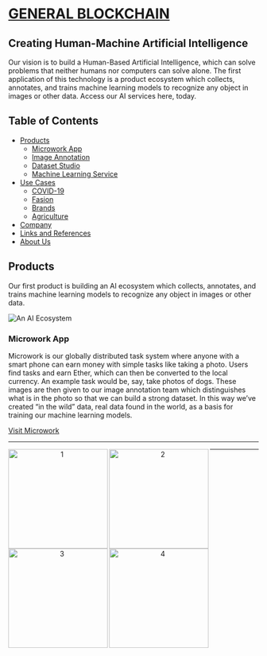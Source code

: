 # <a href="https://www.generalblockchain.com/">GENERAL BLOCKCHAIN</a>

## Creating Human-Machine Artificial Intelligence

Our vision is to build a Human-Based Artificial Intelligence, which can solve problems that neither humans nor computers can solve alone. The first application of this technology is a product ecosystem which collects, annotates, and trains machine learning models to recognize any object in images or other data. Access our AI services here, today.

## Table of Contents

- [Products](#products)
    - [Microwork App](#microwork-app)
    - [Image Annotation](#image-annotation)
    - [Dataset Studio](#dataset-studio)
    - [Machine Learning Service](#machine-learning-service)
- [Use Cases](#use-cases)
    - [COVID-19](#covid-19)
    - [Fasion](#fashion)
    - [Brands](#brands)
    - [Agriculture](#agriculture)
- [Company](#company)
- [Links and References](#links-and-references)
- [About Us](#about-us)

## Products

Our first product is building an AI ecosystem which collects, annotates, and trains machine learning models to recognize any object in images or other data.

![An AI Ecosystem](https://user-images.githubusercontent.com/66736646/84388509-8cd13400-ac16-11ea-88d5-f53a3d97623a.png)

### Microwork App

Microwork is our globally distributed task system where anyone with a smart phone can earn money with simple tasks like taking a photo. Users find tasks and earn Ether, which can then be converted to the local currency. An example task would be, say, take photos of dogs. These images are then given to our image annotation team which distinguishes what is in the photo so that we can build a strong dataset. In this way we’ve created “in the wild” data, real data found in the world, as a basis for training our machine learning models.

<a href="https://www.microwork.app/" class="button big">Visit Microwork</a>
<!---
<img src="https://user-images.githubusercontent.com/66736646/84399001-70d38f80-ac22-11ea-9172-3f5ac972e0d5.png" alt="microwork" align="left" width="280" />
-->
<!---
<img src="https://user-images.githubusercontent.com/66736646/84397784-e9395100-ac20-11ea-88cb-32a3529e0bd6.png" alt="get paid" align="right" width="280" />
-->
<!---
<img src="https://user-images.githubusercontent.com/66736646/84391138-61504880-ac1a-11ea-8136-eb4dae145105.png" alt="start earning" align="centre" width="280" />
<br><br>
-->
---
<div align="center">
<img src="https://user-images.githubusercontent.com/66736646/84403317-636cd400-ac27-11ea-94dc-bfc85812f3d2.png" alt="1" align="left" width="200" />

<img src="https://user-images.githubusercontent.com/66736646/84403327-65369780-ac27-11ea-922e-bebd8d180581.png" alt="2" align="left" width="200" />

<img src="https://user-images.githubusercontent.com/66736646/84403333-67005b00-ac27-11ea-8845-2d899205cf96.png" alt="3" align="left" width="200" />

<img src="https://user-images.githubusercontent.com/66736646/84403341-68ca1e80-ac27-11ea-8cc4-8987db2ccee3.png" alt="4" align="left" width="200" />
</div>

---

